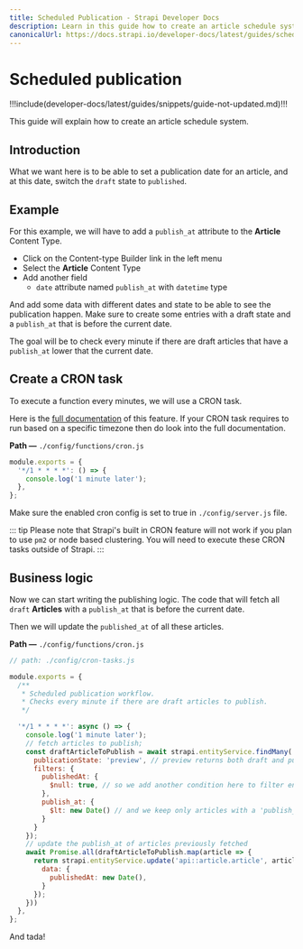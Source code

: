 ```yaml
---
title: Scheduled Publication - Strapi Developer Docs
description: Learn in this guide how to create an article schedule system.
canonicalUrl: https://docs.strapi.io/developer-docs/latest/guides/scheduled-publication.html
---
```


# Scheduled publication

!!!include(developer-docs/latest/guides/snippets/guide-not-updated.md)!!!

This guide will explain how to create an article schedule system.

## Introduction

What we want here is to be able to set a publication date for an article, and at this date, switch the `draft` state to `published`.

## Example

For this example, we will have to add a `publish_at` attribute to the **Article** Content Type.

- Click on the Content-type Builder link in the left menu
- Select the **Article** Content Type
- Add another field
  - `date` attribute named `publish_at` with `datetime` type

And add some data with different dates and state to be able to see the publication happen.
Make sure to create some entries with a draft state and a `publish_at` that is before the current date.

The goal will be to check every minute if there are draft articles that have a `publish_at` lower that the current date.

## Create a CRON task

To execute a function every minutes, we will use a CRON task.

Here is the [full documentation](/developer-docs/latest/setup-deployment-guides/configurations/optional/cronjobs.md) of this feature. If your CRON task requires to run based on a specific timezone then do look into the full documentation.

**Path —** `./config/functions/cron.js`

```js
module.exports = {
  '*/1 * * * *': () => {
    console.log('1 minute later');
  },
};
```

Make sure the enabled cron config is set to true in `./config/server.js` file.

::: tip
Please note that Strapi's built in CRON feature will not work if you plan to use `pm2` or node based clustering. You will need to execute these CRON tasks outside of Strapi.
:::

## Business logic

Now we can start writing the publishing logic. The code that will fetch all `draft` **Articles** with a `publish_at` that is before the current date.

Then we will update the `published_at` of all these articles.

**Path —** `./config/functions/cron.js`

```js
// path: ./config/cron-tasks.js

module.exports = {
  /**
   * Scheduled publication workflow.
   * Checks every minute if there are draft articles to publish.
   */

  '*/1 * * * *': async () => {
    console.log('1 minute later');
    // fetch articles to publish;
    const draftArticleToPublish = await strapi.entityService.findMany('api::article.article', {
      publicationState: 'preview', // preview returns both draft and published entries
      filters: {
        publishedAt: {
          $null: true, // so we add another condition here to filter entries that have not been published
        },
        publish_at: {
          $lt: new Date() // and we keep only articles with a 'publish_at' datetime value that is lower than the current datetime
        }
      }
    });
    // update the publish_at of articles previously fetched
    await Promise.all(draftArticleToPublish.map(article => {
      return strapi.entityService.update('api::article.article', article.id, {
        data: {
          publishedAt: new Date(),
        }
      });
    }))
  },
};
```

And tada!
